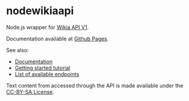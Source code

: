 # nodewikiaapi
Node.js wrapper for [Wikia API V1](http://dev.wikia.com/api/v1).

Documentation available at [Github Pages](https://tchojnacki.github.io/nodewikiaapi/).

See also:
* [Documentation](https://tchojnacki.github.io/nodewikiaapi)
* [Getting started tutorial](https://tchojnacki.github.io/nodewikiaapi/tutorial-Getting%20started.html)
* [List of available endpoints](https://tchojnacki.github.io/nodewikiaapi/tutorial-Endpoints.html)

Text content from accessed through the API is made available under the [CC-BY-SA License](http://www.wikia.com/Licensing).
